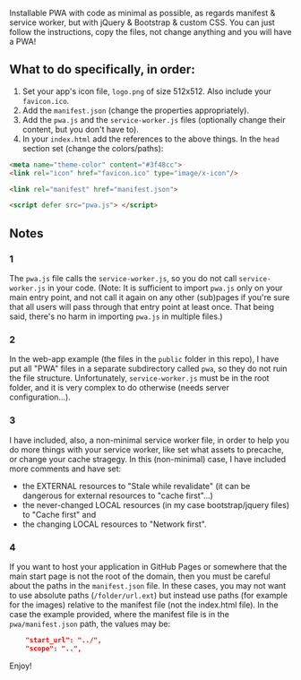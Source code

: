 Installable PWA with code as minimal as possible, as regards manifest & service worker, but with jQuery & Bootstrap & custom CSS.
You can just follow the instructions, copy the files, not change anything and you will have a PWA! 

## What to do specifically, in order:

1. Set your app's icon file, `logo.png` of size 512x512. Also include your `favicon.ico`. 
2. Add the `manifest.json` (change the properties appropriately).
3. Add the `pwa.js` and the `service-worker.js` files (optionally change their content, but you don't have to).
4. In your `index.html` add the references to the above things. In the `head` section set (change the colors/paths):
```HTML
<meta name="theme-color" content="#3f48cc">
<link rel="icon" href="favicon.ico" type="image/x-icon"/>

<link rel="manifest" href="manifest.json">      

<script defer src="pwa.js"> </script>
```
## Notes

### 1
The `pwa.js` file calls the `service-worker.js`, so you do not call `service-worker.js` in your code. (Note: It is sufficient to import `pwa.js` only on your main entry point, and not call it again on any other (sub)pages if you're sure that all users will pass through that entry point at least once. That being said, there's no harm in importing `pwa.js` in multiple files.)

### 2
In the web-app example (the files in the `public` folder in this repo), I have put all "PWA" files in a separate subdirectory called `pwa`, so they do not ruin the file structure. Unfortunately, `service-worker.js` must be in the root folder, and it is very complex to do otherwise (needs server configuration...). 

### 3
I have included, also, a non-minimal service worker file, in order to help you do more things with your service worker, like set what assets to precache, or change your cache stragegy. In this (non-minimal) case, I have included more comments and have set:
* the EXTERNAL resources to "Stale while revalidate" (it can be dangerous for external resources to "cache first"...)
* the never-changed LOCAL resources (in my case bootstrap/jquery files) to "Cache first" and 
* the changing LOCAL resources to "Network first". 

### 4
If you want to host your application in GitHub Pages or somewhere that the main start page is not the root of the domain, then you must be careful about the paths in the `manifest.json` file. In these cases, you may not want to use absolute paths (`/folder/url.ext`) but instead use paths (for example for the images) relative to the manifest file (not the index.html file). In the case the example provided, where the manifest file is in the `pwa/manifest.json` path, the values may be:
```JSON
    "start_url": "../",
    "scope": "..",
```


Enjoy!

